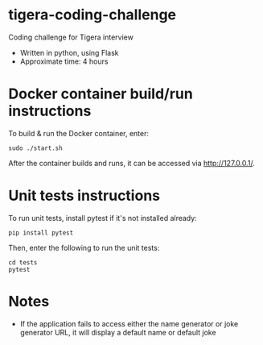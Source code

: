 # tigera-coding-challenge
Coding challenge for Tigera interview

- Written in python, using Flask
- Approximate time: 4 hours

# Docker container build/run instructions
To build & run the Docker container, enter:
```
sudo ./start.sh
```
After the container builds and runs, it can be accessed via http://127.0.0.1/.

# Unit tests instructions
To run unit tests, install pytest if it's not installed already:
```
pip install pytest
```
Then, enter the following to run the unit tests:
```
cd tests
pytest
```

# Notes
- If the application fails to access either the name generator or joke generator URL, it will display a default name or default joke
